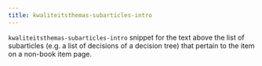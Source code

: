 ```yaml
---
title: kwaliteitsthemas-subarticles-intro
---
```


`kwaliteitsthemas-subarticles-intro` snippet for the text above the list of subarticles (e.g. a list of decisions of a decision tree) that pertain to the item on a non-book item page.
